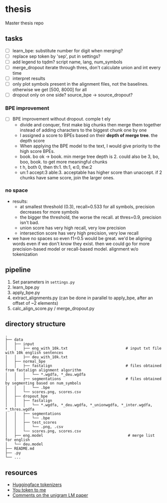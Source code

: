 # thesis

Master thesis repo

## tasks

* [ ] learn_bpe: substitute number for digit when merging?
* [ ] replace sep token by 'sep', put in settings?
* [ ] add legend to tqdm? script name, lang, num_symbols
* [ ] merge_dropout iterate through thres, don't calculate union and int every time
* [ ] interpret results
* [ ] only plot symbols present in the alignment files, not the baselines. otherwise we get [500, 8000] for all
* [ ] dropout only on one side? source_bpe -> source_dropout?

### BPE improvement

* [ ] BPE improvement without dropout. comple t ely
  * divide and conquer, first make big chunks then merge them together instead of adding characters to the biggest chunk one by one
  * I assigned a score to BPEs based on their **depth of merge tree**. the depth score
  * When applying the BPE model to the text, I would give priority to the high score BPEs.
  * book. bo ok -> book. min merge tree depth is 2. could also be 3, bo, boo, book. to get more meaningful chunks
  * t h, both 0, then th:1. th:1, e:0, the:2
  * un:1 accept:3 able:3. acceptable has higher score than unaccept. if 2 chunks have same score, join the larger ones.

### no space

* results:
  * at smallest threshold (0.3), recall=0.533 for all symbols, precision decreases for more symbols
  * the bigger the threshold, the worse the recall. at thres=0.9, precision isn't bad.
  * union score has very high recall, very low precision
  * intersection score has very high precision, very low recall
* we have no spaces so even f1=0.5 would be great. we'd be aligning words even if we don't know they exist. then we could go for more precision-based model or recall-based model. alignment w/o tokenization

## pipeline

1. Set parameters in `settings.py`
2. learn_bpe.py
3. apply_bpe.py
4. extract_alignments.py (can be done in parallel to apply_bpe, after an offset of ~2 elements)
5. calc_align_score.py / merge_dropout.py

## directory structure

```
.
├── data
│   ├── input
│   │   ├── eng_with_10k.txt                          # input txt file with 10k english sentences
│   │   ├── deu_with_10k.txt
│   ├── normal_bpe
│   │   ├── fastalign                                 # files obtained from fastalign alignment algorithm
│   │   │   └── *.wgdfa, *_deu.wgdfa
│   │   ├── segmentations                             # files obtained by segmenting based on num_symbols
│   │   │   └── .bpe
│   │   └── scores.png, scores.csv
│   ├── dropout_bpe
│   │   ├── fastalign
│   │   │   └── *.wgdfa, *_deu.wgdfa, *_unionwgdfa, *_inter.wgdfa, *_thres.wgdfa
│   │   ├── segmentations
│   │   │   └── .bpe
│   │   ├── test_scores
│   │   │   └── .png, .csv
│   │   └── scores.png, scores.csv
│   ├── eng.model                                      # merge list for english
│   └── deu.model
├── README.md
├── .py
└── ...
```

## resources

* [Huggingface tokenizers](https://github.com/huggingface/tokenizers)
* [You token to me](https://github.com/VKCOM/YouTokenToMe)
* [Comments on the unigram LM paper](http://www.timoschick.com/paper%20picks/2020/04/14/bpe-is-suboptimal-for-lm-pretraining.html)
